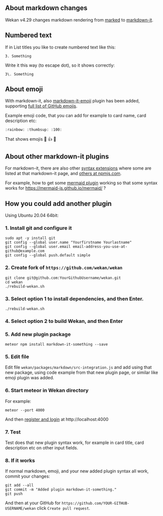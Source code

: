 ## About markdown changes

Wekan v4.29 changes markdown rendering from [marked](https://github.com/markedjs/marked) to [markdown-it](https://github.com/markdown-it/markdown-it).

## Numbered text

If in List titles you like to create numbered text like this:
```
3. Something
```
Write it this way (to escape dot), so it shows correctly:
```
3\. Something
```

## About emoji

With markdown-it, also [markdown-it-emoji](https://github.com/markdown-it/markdown-it-emoji) plugin has been added, supporting [full list of GitHub emojis](https://github.com/markdown-it/markdown-it-emoji/blob/master/lib/data/full.json).

Example emoji code, that you can add for example to card name, card description etc:
```
:rainbow: :thumbsup: :100:
```
That shows emojis :rainbow: :thumbsup: :100:

## About other markdown-it plugins

For markdown-it, there are also other [syntax extensions](https://github.com/markdown-it/markdown-it#syntax-extensions) where some are listed at that markdown-it page, and [others at npmjs.com](https://www.npmjs.org/browse/keyword/markdown-it-plugin).

For example, how to get some [mermaid plugin](https://www.npmjs.com/search?q=markdown-it-mermaid) working so that some syntax works for https://mermaid-js.github.io/mermaid/ ?

## How you could add another plugin

Using Ubuntu 20.04 64bit:

### 1. Install git and configure it
```
sudo apt -y install git
git config --global user.name "Yourfirstname Yourlastname"
git config --global user.email email-address-you-use-at-github@example.com
git config --global push.default simple
```

### 2. Create fork of `https://github.com/wekan/wekan`
```
git clone git@github.com:YourGithubUsername/wekan.git
cd wekan
./rebuild-wekan.sh
```
### 3. Select option 1 to install dependencies, and then Enter.
```
./rebuild-wekan.sh
```
### 4. Select option 2 to build Wekan, and then Enter

### 5. Add new plugin package
```
meteor npm install markdown-it-something --save
```
### 5. Edit file

Edit file `wekan/packages/markdown/src-integration.js` and add using that new package, using code example from that new plugin page, or similar like emoji plugin was added.

### 6. Start meteor in Wekan directory

For example:
```
meteor --port 4000
```
And then [register and login](https://github.com/wekan/wekan/wiki/Adding-users) at http://localhost:4000


### 7. Test

Test does that new plugin syntax work, for example in card title, card description etc on other input fields.

### 8. If it works

If normal markdown, emoji, and your new added plugin syntax all work, commit your changes:
```
git add --all
git commit -m "Added plugin markdown-it-something."
git push
```
And then at your GitHub for `https://github.com/YOUR-GITHUB-USERNAME/wekan` click `Create pull request`.


